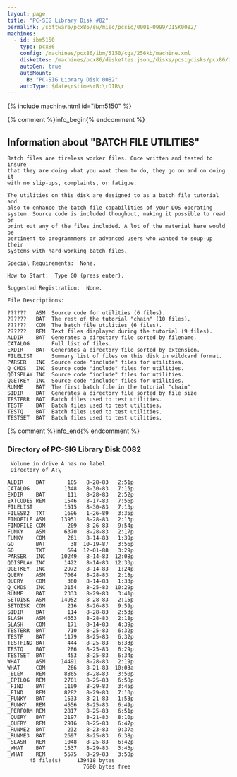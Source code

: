 ```yaml
---
layout: page
title: "PC-SIG Library Disk #82"
permalink: /software/pcx86/sw/misc/pcsig/0001-0999/DISK0082/
machines:
  - id: ibm5150
    type: pcx86
    config: /machines/pcx86/ibm/5150/cga/256kb/machine.xml
    diskettes: /machines/pcx86/diskettes.json,/disks/pcsigdisks/pcx86/diskettes.json
    autoGen: true
    autoMount:
      B: "PC-SIG Library Disk 0082"
    autoType: $date\r$time\rB:\rDIR\r
---
```


{% include machine.html id="ibm5150" %}

{% comment %}info_begin{% endcomment %}

## Information about "BATCH FILE UTILITIES"

    Batch files are tireless worker files. Once written and tested to insure
    that they are doing what you want them to do, they go on and on doing it
    with no slip-ups, complaints, or fatigue.
    
    The utilities on this disk are designed to as a batch file tutorial and
    also to enhance the batch file capabilities of your DOS operating
    system. Source code is included thoughout, making it possible to read or
    print out any of the files included. A lot of the material here would be
    pertinent to programmmers or advanced users who wanted to soup-up their
    systems with hard-working batch files.
    
    Special Requirements:  None.
    
    How to Start:  Type GO (press enter).
    
    Suggested Registration:  None.
    
    File Descriptions:
    
    ??????   ASM  Source code for utilities (6 files).
    ??????   BAT  The rest of the tutorial "chain" (10 files).
    ??????   COM  The batch file utilities (6 files).
    ??????   REM  Text files displayed during the tutorial (9 files).
    ALDIR    BAT  Generates a directory file sorted by filename.
    CATALOG       Full list of files.
    EXDIR    BAT  Generates a directory file sorted by extension.
    FILELIST      Summary list of files on this disk in wildcard format.
    PARSER   INC  Source code "include" files for utilities.
    Q_CMDS   INC  Source code "include" files for utilities.
    QDISPLAY INC  Source code "include" files for utilities.
    QGETKEY  INC  Source code "include" files for utilities.
    RUNME    BAT  The first batch file in the tutorial "chain"
    SIDIR    BAT  Generates a directory file sorted by file size
    TESTERR  BAT  Batch files used to test utilities.
    TESTF    BAT  Batch files used to test utilities.
    TESTQ    BAT  Batch files used to test utilities.
    TESTSET  BAT  Batch files used to test utilities.
{% comment %}info_end{% endcomment %}


### Directory of PC-SIG Library Disk 0082

     Volume in drive A has no label
     Directory of A:\

    ALDIR    BAT       105   8-28-83   2:51p
    CATALOG           1348   8-30-83   7:15p
    EXDIR    BAT       111   8-28-83   2:52p
    EXTCODES REM      1546   8-17-83   7:56p
    FILELIST          1515   8-30-83   7:13p
    FILES82  TXT      1696   1-26-89   3:35p
    FINDFILE ASM     13951   8-28-83   2:13p
    FINDFILE COM       209   8-26-83   9:54p
    FUNKY    ASM      6370   8-28-83   2:17p
    FUNKY    COM       261   8-14-83   1:39p
    GO       BAT        38  10-19-87   3:56p
    GO       TXT       694  12-01-88   3:29p
    PARSER   INC     10249   8-14-83  12:08p
    QDISPLAY INC      1422   8-14-83  12:33p
    QGETKEY  INC      2972   8-14-83   1:24p
    QUERY    ASM      7084   8-28-83   2:18p
    QUERY    COM       360   8-14-83   1:33p
    Q_CMDS   INC      3154   8-25-83  10:29p
    RUNME    BAT      2333   8-29-83   3:41p
    SETDISK  ASM     14952   8-28-83   2:15p
    SETDISK  COM       216   8-26-83   9:59p
    SIDIR    BAT       114   8-28-83   2:53p
    SLASH    ASM      4653   8-28-83   2:18p
    SLASH    COM       171   8-14-83   4:39p
    TESTERR  BAT       710   8-25-83   6:32p
    TESTF    BAT      1179   8-25-83   6:32p
    TESTFIND BAT       444   8-25-83   6:33p
    TESTQ    BAT       286   8-25-83   6:29p
    TESTSET  BAT       453   8-25-83   6:34p
    WHAT     ASM     14491   8-28-83   2:19p
    WHAT     COM       266   8-21-83  10:03a
    _ELEM    REM      8865   8-28-83   3:50p
    _EPILOG  REM      2701   8-25-83   6:58p
    _FIND    BAT      1109   8-29-83   3:45p
    _FIND    REM      8282   8-29-83   7:10p
    _FUNKY   BAT      1533   8-21-83   1:53p
    _FUNKY   REM      4556   8-25-83   6:49p
    _PERFORM REM      2817   8-25-83   6:51p
    _QUERY   BAT      2197   8-21-83   8:10p
    _QUERY   REM      2916   8-25-83   6:47p
    _RUNME2  BAT       232   8-23-83   9:37a
    _RUNME3  BAT      2697   8-25-83   6:38p
    _SLASH   REM      1048   8-25-83   6:42p
    _WHAT    BAT      1537   8-29-83   3:43p
    _WHAT    REM      5575   8-29-83   3:50p
           45 file(s)     139418 bytes
                            7680 bytes free
